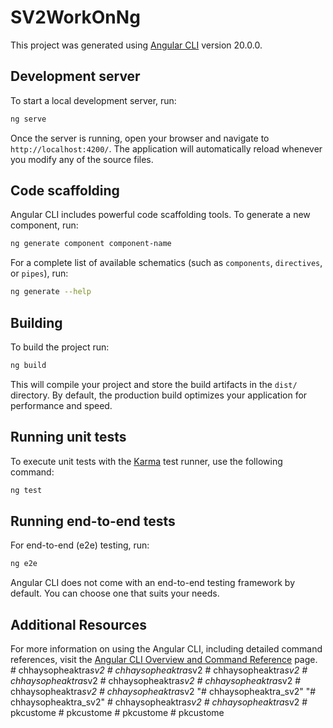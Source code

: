 # SV2WorkOnNg

This project was generated using [Angular CLI](https://github.com/angular/angular-cli) version 20.0.0.

## Development server

To start a local development server, run:

```bash
ng serve
```

Once the server is running, open your browser and navigate to `http://localhost:4200/`. The application will automatically reload whenever you modify any of the source files.

## Code scaffolding

Angular CLI includes powerful code scaffolding tools. To generate a new component, run:

```bash
ng generate component component-name
```

For a complete list of available schematics (such as `components`, `directives`, or `pipes`), run:

```bash
ng generate --help
```

## Building

To build the project run:

```bash
ng build
```

This will compile your project and store the build artifacts in the `dist/` directory. By default, the production build optimizes your application for performance and speed.

## Running unit tests

To execute unit tests with the [Karma](https://karma-runner.github.io) test runner, use the following command:

```bash
ng test
```

## Running end-to-end tests

For end-to-end (e2e) testing, run:

```bash
ng e2e
```

Angular CLI does not come with an end-to-end testing framework by default. You can choose one that suits your needs.

## Additional Resources

For more information on using the Angular CLI, including detailed command references, visit the [Angular CLI Overview and Command Reference](https://angular.dev/tools/cli) page.
#   c h h a y s o p h e a k t r a _ s v 2  
 #   c h h a y s o p h e a k t r a _ s v 2  
 #   c h h a y s o p h e a k t r a _ s v 2  
 #   c h h a y s o p h e a k t r a _ s v 2  
 #   c h h a y s o p h e a k t r a _ s v 2  
 #   c h h a y s o p h e a k t r a _ s v 2  
 #   c h h a y s o p h e a k t r a _ s v 2  
 #   c h h a y s o p h e a k t r a _ s v 2  
 "# chhaysopheaktra_sv2" 
"# chhaysopheaktra_sv2" 
#   c h h a y s o p h e a k t r a _ s v 2  
 #   c h h a y s o p h e a k t r a _ s v 2  
 #   p k c u s t o m e  
 #   p k c u s t o m e  
 #   p k c u s t o m e  
 #   p k c u s t o m e  
 